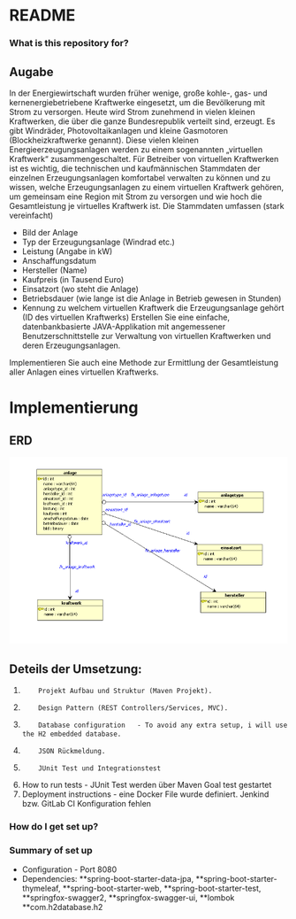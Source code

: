 # README #

### What is this repository for? ###

## Augabe

In der Energiewirtschaft wurden früher wenige, große kohle-, gas- und kernenergiebetriebene Kraftwerke eingesetzt, um die Bevölkerung mit Strom zu versorgen. Heute wird Strom zunehmend in vielen kleinen Kraftwerken, die über die ganze Bundesrepublik verteilt sind, erzeugt.
Es gibt Windräder, Photovoltaikanlagen und kleine Gasmotoren (Blockheizkraftwerke genannt). Diese vielen kleinen Energieerzeugungsanlagen werden zu einem sogenannten „virtuellen Kraftwerk“ zusammengeschaltet.
Für Betreiber von virtuellen Kraftwerken ist es wichtig, die technischen und kaufmännischen Stammdaten der einzelnen Erzeugungsanlagen komfortabel verwalten zu können und zu wissen, welche Erzeugungsanlagen zu einem virtuellen Kraftwerk gehören, um gemeinsam eine Region mit Strom zu versorgen und wie hoch die Gesamtleistung je virtuelles Kraftwerk ist.
Die Stammdaten umfassen (stark vereinfacht)
- Bild der Anlage
- Typ der Erzeugungsanlage (Windrad etc.)
- Leistung (Angabe in kW)
- Anschaffungsdatum
- Hersteller (Name)
- Kaufpreis (in Tausend Euro)
- Einsatzort (wo steht die Anlage)
- Betriebsdauer (wie lange ist die Anlage in Betrieb gewesen in Stunden)
- Kennung zu welchem virtuellen Kraftwerk die Erzeugungsanlage gehört (ID des virtuellen Kraftwerks)
Erstellen Sie eine einfache, datenbankbasierte JAVA-Applikation mit angemessener Benutzerschnittstelle zur Verwaltung von virtuellen Kraftwerken und deren Erzeugungsanlagen.

Implementieren Sie auch eine Methode zur Ermittlung der Gesamtleistung aller Anlagen eines virtuellen Kraftwerks. 


# Implementierung
## ERD

![ERD](/kraftwerkeERD.png)


## Deteils der Umsetzung:

1)         Projekt Aufbau und Struktur (Maven Projekt).

2)         Design Pattern (REST Controllers/Services, MVC).

3)         Database configuration   - To avoid any extra setup, i will use the H2 embedded database. 

4)         JSON Rückmeldung.

5)         JUnit Test und Integrationstest
6)   How to run tests  - JUnit Test werden über Maven Goal test gestartet
7) Deployment instructions  - eine Docker File wurde definiert. Jenkind bzw. GitLab CI Konfiguration fehlen





### How do I get set up? ###

### Summary of set up
* Configuration - Port 8080
* Dependencies:
**spring-boot-starter-data-jpa,
**spring-boot-starter-thymeleaf,
**spring-boot-starter-web,
**spring-boot-starter-test,
**springfox-swagger2,
**springfox-swagger-ui,
**lombok
**com.h2database.h2

